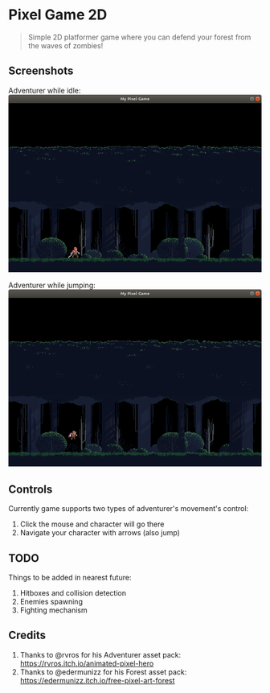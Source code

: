 # Pixel Game 2D
> Simple 2D platformer game where you can defend your forest from the waves of zombies!

## Screenshots
Adventurer while idle:
![](idle.png)

Adventurer while jumping:
![](jump.png)

## Controls
Currently game supports two types of adventurer's movement's control:
1. Click the mouse and character will go there
2. Navigate your character with arrows (also jump)

## TODO
Things to be added in nearest future:
1. Hitboxes and collision detection
2. Enemies spawning
3. Fighting mechanism

## Credits
1. Thanks to @rvros for his Adventurer asset pack:
    https://rvros.itch.io/animated-pixel-hero
2. Thanks to @edermunizz for his Forest asset pack:
    https://edermunizz.itch.io/free-pixel-art-forest
